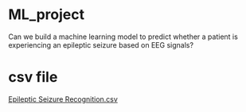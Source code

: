 # ML_project
Can we build a machine learning model to predict whether a patient is experiencing an epileptic seizure based on EEG signals?

# csv file
[Epileptic Seizure Recognition.csv](https://github.com/user-attachments/files/20211245/Epileptic.Seizure.Recognition.csv)
